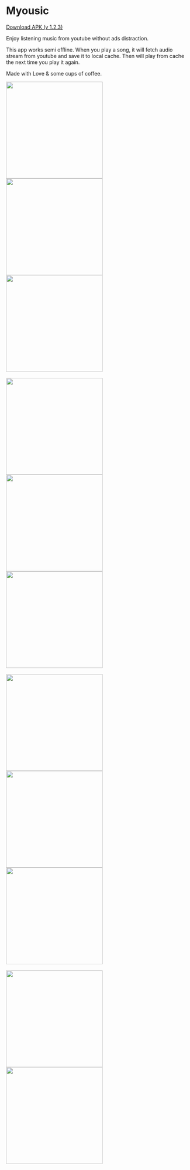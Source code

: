 # Myousic

[Download APK (v 1.2.3)](https://github.com/salkuadrat/myousic-app/raw/master/myousic-1.2.3.apk)

Enjoy listening music from youtube without ads distraction.

This app works semi offline. When you play a song, it will fetch audio stream from youtube and save it to local cache. Then will play from cache the next time you play it again.

Made with Love & some cups of coffee.

<img src="https://github.com/salkuadrat/myousic-app/raw/master/assets/m0.png" width="264">   <img src="https://github.com/salkuadrat/myousic-app/raw/master/assets/m2.png" width="264">   <img src="https://github.com/salkuadrat/myousic-app/raw/master/assets/m3.png" width="264"><br><br><img src="https://github.com/salkuadrat/myousic-app/raw/master/assets/m4.png" width="264">   <img src="https://github.com/salkuadrat/myousic-app/raw/master/assets/m5.png" width="264">   <img src="https://github.com/salkuadrat/myousic-app/raw/master/assets/m6.png" width="264"><br><br><img src="https://github.com/salkuadrat/myousic-app/raw/master/assets/m7.png" width="264">   <img src="https://github.com/salkuadrat/myousic-app/raw/master/assets/m8.png" width="264">   <img src="https://github.com/salkuadrat/myousic-app/raw/master/assets/m9.png" width="264"><br><br><img src="https://github.com/salkuadrat/myousic-app/raw/master/assets/m10.png" width="264">   <img src="https://github.com/salkuadrat/myousic-app/raw/master/assets/m11.png" width="264">
